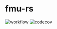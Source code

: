 # fmu-rs
![workflow](https://github.com/avrabe/fmu-rs/actions/workflows/rust.yml/badge.svg)
[![codecov](https://codecov.io/gh/avrabe/fmu-rs/branch/main/graph/badge.svg?token=bqz07qp5a3)](https://codecov.io/gh/avrabe/fmu-rs)
